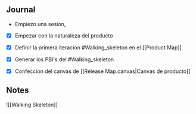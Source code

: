 
## Journal
- Empiezo una sesion,
- [x] Empezar con la naturaleza del producto
- [x] Definir la primera iteracion #Walking_skeleton en el [[Product Map]]
- [x] Generar los PBI's del #Walking_skeleton 
- [x] Confeccion del canvas de [[Release Map.canvas|Canvas de producto]]



## Notes

![[Walking Skeleton]]